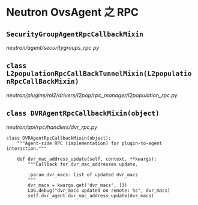 # Neutron OvsAgent 之 RPC



## `SecurityGroupAgentRpcCallbackMixin`

*neutron/agent/securitygroups_rpc.py*







## `class L2populationRpcCallBackTunnelMixin(L2populationRpcCallBackMixin)`

*neutron/plugins/ml2/drivers/l2pop/rpc_manager/l2population_rpc.py*


## `class DVRAgentRpcCallbackMixin(object)`

*neutron/api/rpc/handlers/dvr_rpc.py*

```
class DVRAgentRpcCallbackMixin(object):
    """Agent-side RPC (implementation) for plugin-to-agent interaction."""

    def dvr_mac_address_update(self, context, **kwargs):
        """Callback for dvr_mac_addresses update.

        :param dvr_macs: list of updated dvr_macs
        """
        dvr_macs = kwargs.get('dvr_macs', [])
        LOG.debug("dvr_macs updated on remote: %s", dvr_macs)
        self.dvr_agent.dvr_mac_address_update(dvr_macs)
```



